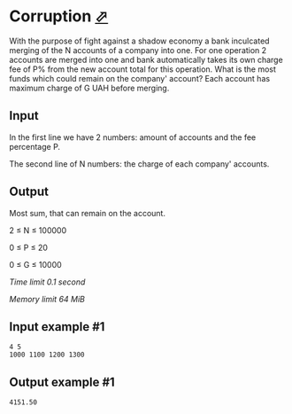 # Corruption [⬀](https://www.e-olymp.com/en/problems/21)

With the purpose of fight against a shadow economy a bank inculcated merging of the N accounts of a company into one. For one operation 2 accounts are merged into one and bank automatically takes its own charge fee of Р% from the new account total for this operation. What is the most funds which could remain on the company' account? Each account has maximum charge of G UAH before merging.

## Input

In the first line we have 2 numbers: amount of accounts and the fee percentage P.

The second line of N numbers: the charge of each company' accounts.

## Output

Most sum, that can remain on the account.

2 ≤ N ≤ 100000

0 ≤ Р ≤ 20

0 ≤ G ≤ 10000

_Time limit 0.1 second_

_Memory limit 64 MiB_

## Input example #1
```
4 5
1000 1100 1200 1300
```

## Output example #1
```
4151.50
```
